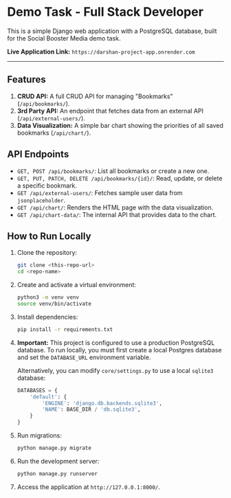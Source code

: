 # Demo Task - Full Stack Developer

This is a simple Django web application with a PostgreSQL database, built for the Social Booster Media demo task.

**Live Application Link:** `https://darshan-project-app.onrender.com`

---

## Features

1.  **CRUD API:** A full CRUD API for managing "Bookmarks" (`/api/bookmarks/`).
2.  **3rd Party API:** An endpoint that fetches data from an external API (`/api/external-users/`).
3.  **Data Visualization:** A simple bar chart showing the priorities of all saved bookmarks (`/api/chart/`).

## API Endpoints

* `GET, POST /api/bookmarks/`: List all bookmarks or create a new one.
* `GET, PUT, PATCH, DELETE /api/bookmarks/{id}/`: Read, update, or delete a specific bookmark.
* `GET /api/external-users/`: Fetches sample user data from `jsonplaceholder`.
* `GET /api/chart/`: Renders the HTML page with the data visualization.
* `GET /api/chart-data/`: The internal API that provides data to the chart.

## How to Run Locally

1.  Clone the repository:
    ```bash
    git clone <this-repo-url>
    cd <repo-name>
    ```

2.  Create and activate a virtual environment:
    ```bash
    python3 -m venv venv
    source venv/bin/activate
    ```

3.  Install dependencies:
    ```bash
    pip install -r requirements.txt
    ```

4.  **Important:** This project is configured to use a production PostgreSQL database. To run locally, you must first create a local Postgres database and set the `DATABASE_URL` environment variable.

    Alternatively, you can modify `core/settings.py` to use a local `sqlite3` database:

    ```python
    DATABASES = {
        'default': {
            'ENGINE': 'django.db.backends.sqlite3',
            'NAME': BASE_DIR / 'db.sqlite3',
        }
    }
    ```

5.  Run migrations:
    ```bash
    python manage.py migrate
    ```

6.  Run the development server:
    ```bash
    python manage.py runserver
    ```

7.  Access the application at `http://127.0.0.1:8000/`.